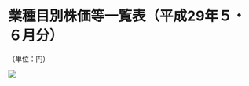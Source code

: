 # 業種目別株価等一覧表（平成29年５・６月分）

（単位：円）

![](https://www.nta.go.jp/tmp/3b3f0d20-6cc9-4dd0-b0b8-4cc8b0050931/images/725e67380927d630c6b2a1798c01d7cf18977ba0a52aea4c95fb6b5bade9106a.jpg)